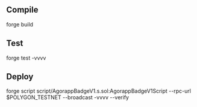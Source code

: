 ## Compile
forge build

## Test
forge test -vvvv

## Deploy
forge script script/AgorappBadgeV1.s.sol:AgorappBadgeV1Script --rpc-url $POLYGON_TESTNET --broadcast -vvvv --verify
